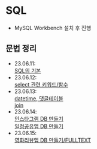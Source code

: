 # SQL
- MySQL Workbench 설치 후 진행

## 문법 정리
- 23.06.11:  
[SQL의 기본](230611.md)
- 23.06.12:  
[select 관련 키워드/함수](230612.md)  
- 23.06.13:  
[datetime, 댓글테이블](230613_1.md)  
[join](230613_2.md)  
- 23.06.14:  
[인스타그램 DB 만들기](230614_1.md)  
[일정공유앱 DB 만들기](230614_2.md)  
- 23.06.15:  
[영화리뷰앱 DB 만들기/FULLTEXT](230615.md)  
